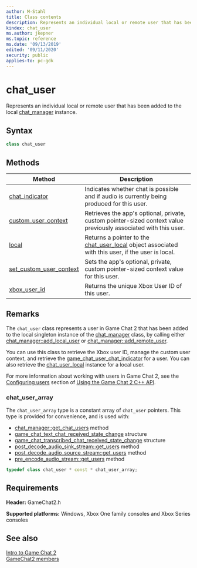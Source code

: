 ```yaml
---
author: M-Stahl
title: Class contents
description: Represents an individual local or remote user that has been added to the local [chat_manager](../chat_manager/chat_manager.md) instance.
kindex: chat_user
ms.author: jkepner
ms.topic: reference
ms.date: '09/13/2019'
edited: '09/11/2020'
security: public
applies-to: pc-gdk
---
```


# chat_user
  
Represents an individual local or remote user that has been added to the local [chat_manager](../chat_manager/chat_manager.md) instance.  
  
<a id="syntaxSection"></a>
  
## Syntax
  
```cpp  
class chat_user  
```  
  
  
## Methods  
  
| Method | Description |  
| --- | --- |  
| [chat_indicator](methods/chat_user_chat_indicator.md) | Indicates whether chat is possible and if audio is currently being produced for this user. |  
| [custom_user_context](methods/chat_user_custom_user_context.md) | Retrieves the app's optional, private, custom pointer-sized context value previously associated with this user. |  
| [local](methods/chat_user_local_function-overloads.md) | Returns a pointer to the [chat_user_local](chat_user_local/chat_user_local.md) object associated with this user, if the user is local. |  
| [set_custom_user_context](methods/chat_user_set_custom_user_context.md) | Sets the app's optional, private, custom pointer-sized context value for this user. |  
| [xbox_user_id](methods/chat_user_xbox_user_id.md) | Returns the unique Xbox User ID of this user. |  

  
<a id="remarksSection"></a>
  
## Remarks
  
The `chat_user` class represents a user in Game Chat 2 that has been added to the local singleton instance of the [chat_manager](../chat_manager/chat_manager.md) class, by calling either [chat_manager\::add_local_user](../chat_manager/methods/chat_manager_add_local_user.md) or [chat_manager\::add_remote_user](../chat_manager/methods/chat_manager_add_remote_user.md).  
  
You can use this class to retrieve the Xbox user ID, manage the custom user context, and retrieve the [game_chat_user_chat_indicator](methods/chat_user_chat_indicator.md) for a user. You can also retrieve the [chat_user_local](chat_user_local/chat_user_local.md) instance for a local user.  
  
For more information about working with users in Game Chat 2, see the [Configuring users](../../../../../chat/overviews/game-chat2/using-game-chat-2.md#configuring_users) section of [Using the Game Chat 2 C++ API](../../../../../chat/overviews/game-chat2/using-game-chat-2.md).  
  
<a id="array"></a>
  
### chat_user_array
  
The `chat_user_array` type is a constant array of `chat_user` pointers. This type is provided for convenience, and is used with:  
  
- [chat_manager\::get_chat_users](../chat_manager/methods/chat_manager_get_chat_users.md) method  
- [game_chat_text_chat_received_state_change](../../structs/game_chat_text_chat_received_state_change.md) structure  
- [game_chat_transcribed_chat_received_state_change](../../structs/game_chat_transcribed_chat_received_state_change.md) structure  
- [post_decode_audio_sink_stream\::get_users](../post_decode_audio_sink_stream/methods/post_decode_audio_sink_stream_get_users.md) method  
- [post_decode_audio_source_stream\::get_users](../post_decode_audio_source_stream/methods/post_decode_audio_source_stream_get_users.md) method  
- [pre_encode_audio_stream\::get_users](../pre_encode_audio_stream/methods/pre_encode_audio_stream_get_users.md) method  
  
```cpp
typedef class chat_user * const * chat_user_array;  
```  
  
<a id="requirementsSection"></a>
  
## Requirements  
  
**Header:** GameChat2.h  
  
**Supported platforms:** Windows, Xbox One family consoles and Xbox Series consoles  
  
<a id="seealsoSection"></a>
  
## See also
  
[Intro to Game Chat 2](../../../../../chat/overviews/game-chat2/game-chat-2-intro.md)  
[GameChat2 members](../../gamechat2_members.md)  
  
